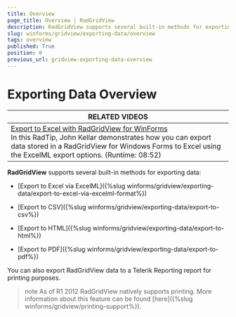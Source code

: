 ```yaml
---
title: Overview
page_title: Overview | RadGridView
description: RadGridView supports several built-in methods for exporting data and they are listed in this article.
slug: winforms/gridview/exporting-data/overview
tags: overview
published: True
position: 0
previous_url: gridview-exporting-data-overview
---
```


# Exporting Data Overview

|RELATED VIDEOS|
| ------ |
|[Export to Excel with RadGridView for WinForms](http://www.telerik.com/videos/winforms/export-to-excel-with-radgridview-for-winforms)<br>In this RadTip, John Kellar demonstrates how you can export data stored in a RadGridView for Windows Forms to Excel using the ExcelML export options. (Runtime: 08:52)|

__RadGridView__ supports several built-in methods for exporting data:

* [Export to Excel via ExcelML]({%slug winforms/gridview/exporting-data/export-to-excel-via-excelml-format%})

* [Export to CSV]({%slug winforms/gridview/exporting-data/export-to-csv%})

* [Export to HTML]({%slug winforms/gridview/exporting-data/export-to-html%})

* [Export to PDF]({%slug winforms/gridview/exporting-data/export-to-pdf%})

You can also export RadGridView data to a Telerik Reporting report for printing purposes.

>note As of R1 2012 RadGridView natively supports printing. More information about this feature can be found [here]({%slug winforms/gridview/printing-support%}).
>

